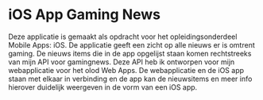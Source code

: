 # iOS App Gaming News

Deze applicatie is gemaakt als opdracht voor het opleidingsonderdeel Mobile Apps: iOS.
De applicatie geeft een zicht op alle nieuws er is omtrent gaming. De nieuws items die in de app opgelijst staan komen rechtstreeks van mijn API voor gamingnews. Deze API heb ik ontworpen voor mijn webapplicatie voor het olod Web Apps.
De webapplicatie en de iOS app staan met elkaar in verbinding en de app kan de nieuwsitems en meer info hierover duidelijk weergeven in de vorm van een iOS app.
